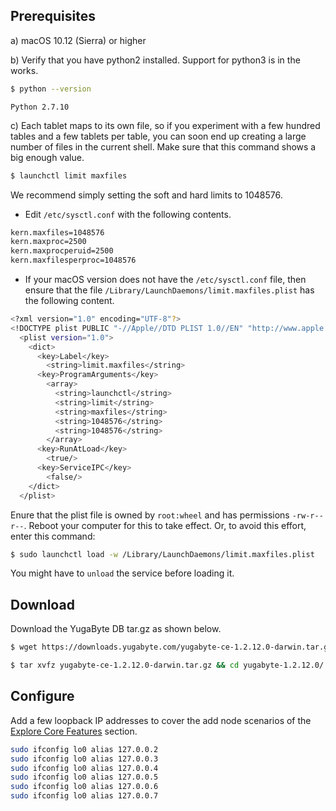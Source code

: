 ## Prerequisites

a) <i class="fab fa-apple" aria-hidden="true"></i> macOS 10.12 (Sierra) or higher

b) Verify that you have python2 installed. Support for python3 is in the works.

```sh
$ python --version
```
```
Python 2.7.10
```

c) Each tablet maps to its own file, so if you experiment with a few hundred tables and a few tablets per table, you can soon end up creating a large number of files in the current shell. Make sure that this command shows a big enough value.

```sh
$ launchctl limit maxfiles
```
We recommend simply setting the soft and hard limits to 1048576.

- Edit `/etc/sysctl.conf` with the following contents.

```sh
kern.maxfiles=1048576                                                                                
kern.maxproc=2500                                                                                    
kern.maxprocperuid=2500                                                                              
kern.maxfilesperproc=1048576
```

- If your macOS version does not have the `/etc/sysctl.conf` file, then ensure that the file `/Library/LaunchDaemons/limit.maxfiles.plist` has the following content.

```sh
<?xml version="1.0" encoding="UTF-8"?>
<!DOCTYPE plist PUBLIC "-//Apple//DTD PLIST 1.0//EN" "http://www.apple.com/DTDs/PropertyList-1.0.dtd">
  <plist version="1.0">
    <dict>
      <key>Label</key>
        <string>limit.maxfiles</string>
      <key>ProgramArguments</key>
        <array>
          <string>launchctl</string>
          <string>limit</string>
          <string>maxfiles</string>
          <string>1048576</string>
          <string>1048576</string>
        </array>
      <key>RunAtLoad</key>
        <true/>
      <key>ServiceIPC</key>
        <false/>
    </dict>
  </plist>
```

Enure that the plist file is owned by `root:wheel` and has permissions `-rw-r--r--`. Reboot your computer for this to take effect. Or, to avoid this effort, enter this command:

```sh
$ sudo launchctl load -w /Library/LaunchDaemons/limit.maxfiles.plist
```
You might have to `unload` the service before loading it.

## Download

Download the YugaByte DB tar.gz as shown below.

```sh
$ wget https://downloads.yugabyte.com/yugabyte-ce-1.2.12.0-darwin.tar.gz
```

```sh
$ tar xvfz yugabyte-ce-1.2.12.0-darwin.tar.gz && cd yugabyte-1.2.12.0/
```

## Configure

Add a few loopback IP addresses to cover the add node scenarios of the [Explore Core Features](../../explore/) section.

```sh
sudo ifconfig lo0 alias 127.0.0.2
sudo ifconfig lo0 alias 127.0.0.3
sudo ifconfig lo0 alias 127.0.0.4
sudo ifconfig lo0 alias 127.0.0.5
sudo ifconfig lo0 alias 127.0.0.6
sudo ifconfig lo0 alias 127.0.0.7
```
